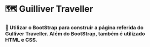 # 🗺️ Guilliver Traveller
### 📍 Utilizar o BootStrap para construir a página referida do Gulliver Traveller. Além do BootStrap, também é utilizado HTML e CSS.
